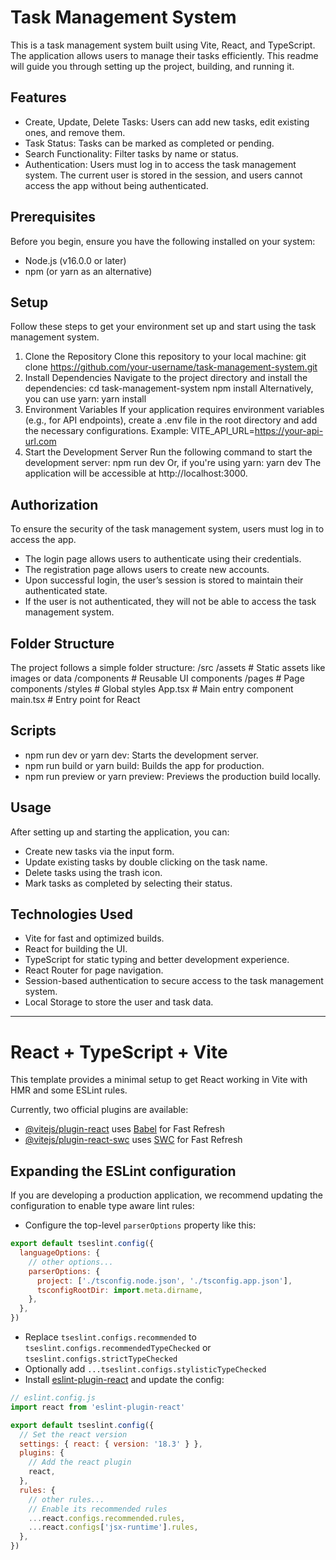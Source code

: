 # Task Management System

This is a task management system built using Vite, React, and TypeScript. The application allows users to manage their tasks efficiently. This readme will guide you through setting up the project, building, and running it.

## Features
- Create, Update, Delete Tasks: Users can add new tasks, edit existing ones, and remove them.
- Task Status: Tasks can be marked as completed or pending.
- Search Functionality: Filter tasks by name or status.
- Authentication: Users must log in to access the task management system. The current user is stored in the session, and users cannot access the app without being authenticated.

## Prerequisites
Before you begin, ensure you have the following installed on your system:
- Node.js (v16.0.0 or later)
- npm (or yarn as an alternative)

## Setup
Follow these steps to get your environment set up and start using the task management system.
1. Clone the Repository
   Clone this repository to your local machine:
   git clone https://github.com/your-username/task-management-system.git
2. Install Dependencies
   Navigate to the project directory and install the dependencies:
   cd task-management-system
   npm install
   Alternatively, you can use yarn:
   yarn install
3. Environment Variables
   If your application requires environment variables (e.g., for API endpoints), create a .env file in the root directory and add the necessary configurations.
   Example:
   VITE_API_URL=https://your-api-url.com
4. Start the Development Server
   Run the following command to start the development server:
   npm run dev
   Or, if you're using yarn:
   yarn dev
   The application will be accessible at http://localhost:3000.

## Authorization
To ensure the security of the task management system, users must log in to access the app. 
- The login page allows users to authenticate using their credentials.
- The registration page allows users to create new accounts.
- Upon successful login, the user’s session is stored to maintain their authenticated state.
- If the user is not authenticated, they will not be able to access the task management system.

## Folder Structure
The project follows a simple folder structure:
/src
  /assets       # Static assets like images or data
  /components   # Reusable UI components
  /pages        # Page components
  /styles       # Global styles
  App.tsx       # Main entry component
  main.tsx      # Entry point for React

## Scripts
- npm run dev or yarn dev: Starts the development server.
- npm run build or yarn build: Builds the app for production.
- npm run preview or yarn preview: Previews the production build locally.

## Usage
After setting up and starting the application, you can:
- Create new tasks via the input form.
- Update existing tasks by double clicking on the task name.
- Delete tasks using the trash icon.
- Mark tasks as completed by selecting their status.

## Technologies Used
- Vite for fast and optimized builds.
- React for building the UI.
- TypeScript for static typing and better development experience.
- React Router for page navigation.
- Session-based authentication to secure access to the task management system.
- Local Storage to store the user and task data.


--------------------------------------------------------------------------------------------------------------------------------------------------------------------------

# React + TypeScript + Vite

This template provides a minimal setup to get React working in Vite with HMR and some ESLint rules.

Currently, two official plugins are available:

- [@vitejs/plugin-react](https://github.com/vitejs/vite-plugin-react/blob/main/packages/plugin-react/README.md) uses [Babel](https://babeljs.io/) for Fast Refresh
- [@vitejs/plugin-react-swc](https://github.com/vitejs/vite-plugin-react-swc) uses [SWC](https://swc.rs/) for Fast Refresh

## Expanding the ESLint configuration

If you are developing a production application, we recommend updating the configuration to enable type aware lint rules:

- Configure the top-level `parserOptions` property like this:

```js
export default tseslint.config({
  languageOptions: {
    // other options...
    parserOptions: {
      project: ['./tsconfig.node.json', './tsconfig.app.json'],
      tsconfigRootDir: import.meta.dirname,
    },
  },
})
```

- Replace `tseslint.configs.recommended` to `tseslint.configs.recommendedTypeChecked` or `tseslint.configs.strictTypeChecked`
- Optionally add `...tseslint.configs.stylisticTypeChecked`
- Install [eslint-plugin-react](https://github.com/jsx-eslint/eslint-plugin-react) and update the config:

```js
// eslint.config.js
import react from 'eslint-plugin-react'

export default tseslint.config({
  // Set the react version
  settings: { react: { version: '18.3' } },
  plugins: {
    // Add the react plugin
    react,
  },
  rules: {
    // other rules...
    // Enable its recommended rules
    ...react.configs.recommended.rules,
    ...react.configs['jsx-runtime'].rules,
  },
})
```
